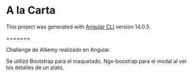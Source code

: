 # A la Carta

This project was generated with [Angular CLI](https://github.com/angular/angular-cli) version 14.0.5.

=======

Challenge de Alkemy realizado en Angular.

Se utilizó Bootstrap para el maquetado.
Ngx-boostrap para el modal al ver los detalles de un plato.
